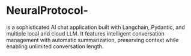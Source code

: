 # NeuralProtocol-
is a sophisticated AI chat application built with Langchain, Pydantic, and multiple local and cloud LLM. It features intelligent conversation management with automatic summarization, preserving context while enabling unlimited conversation length.
